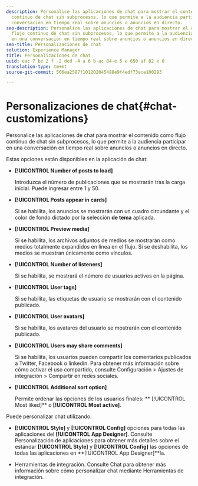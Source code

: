 ```yaml
---
description: Personalice las aplicaciones de chat para mostrar el contenido como flujo
  continuo de chat sin subprocesos, lo que permite a la audiencia participar en una
  conversación en tiempo real sobre anuncios o anuncios en directo.
seo-description: Personalice las aplicaciones de chat para mostrar el contenido como
  flujo continuo de chat sin subprocesos, lo que permite a la audiencia participar
  en una conversación en tiempo real sobre anuncios o anuncios en directo.
seo-title: Personalizaciones de chat
solution: Experience Manager
title: Personalizaciones de chat
uuid: eac 7 be 2 f -2 dcd -4 a 6 b-ac 84-e 5 e 650 af 82 e 0
translation-type: tm+mt
source-git-commit: 566ea2587f101202045488e9f4edf73ece100293

---
```



# Personalizaciones de chat{#chat-customizations}

Personalice las aplicaciones de chat para mostrar el contenido como flujo continuo de chat sin subprocesos, lo que permite a la audiencia participar en una conversación en tiempo real sobre anuncios o anuncios en directo.



Estas opciones están disponibles en la aplicación de chat:

* **[!UICONTROL Number of posts to load]**

   Introduzca el número de publicaciones que se mostrarán tras la carga inicial. Puede ingresar entre 1 y 50.

* **[!UICONTROL Posts appear in cards]**

   Si se habilita, los anuncios se mostrarán con un cuadro circundante y el color de fondo dictado por la selección **de tema** aplicada.

* **[!UICONTROL Preview media]**

   Si se habilita, los archivos adjuntos de medios se mostrarán como medios totalmente expandidos en línea en el flujo. Si se deshabilita, los medios se muestran únicamente como vínculos.

* **[!UICONTROL Number of listeners]**

   Si se habilita, se mostrará el número de usuarios activos en la página.

* **[!UICONTROL User tags]**

   Si se habilita, las etiquetas de usuario se mostrarán con el contenido publicado.

* **[!UICONTROL User avatars]**

   Si se habilita, los avatares del usuario se mostrarán con el contenido publicado.

* **[!UICONTROL Users may share comments]**

   Si se habilita, los usuarios pueden compartir los comentarios publicados a Twitter, Facebook o linkedin. Para obtener más información sobre cómo activar el uso compartido, consulte Configuración > Ajustes de integración > Compartir en redes sociales.

* **[!UICONTROL Additional sort option]**

   Permite ordenar las opciones de los usuarios finales: ** [!UICONTROL Most liked]** o **[!UICONTROL Most active]**.

Puede personalizar chat utilizando:

* **[!UICONTROL Style]** y **[!UICONTROL Config]** opciones para todas las aplicaciones del **[!UICONTROL App Designer]**. Consulte Personalización de aplicaciones para obtener más detalles sobre el estándar **[!UICONTROL Style]** y **[!UICONTROL Config]** las opciones de todas las aplicaciones en **[!UICONTROL App Designer]**la.

* Herramientas de integración. Consulte Chat para obtener más información sobre cómo personalizar chat mediante Herramientas de integración.

